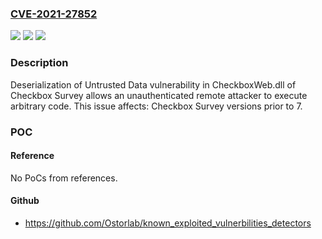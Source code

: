 ### [CVE-2021-27852](https://cve.mitre.org/cgi-bin/cvename.cgi?name=CVE-2021-27852)
![](https://img.shields.io/static/v1?label=Product&message=Survey&color=blue)
![](https://img.shields.io/static/v1?label=Version&message=unspecified%3C%207%20&color=brighgreen)
![](https://img.shields.io/static/v1?label=Vulnerability&message=n%2Fa&color=brighgreen)

### Description

Deserialization of Untrusted Data vulnerability in CheckboxWeb.dll of Checkbox Survey allows an unauthenticated remote attacker to execute arbitrary code. This issue affects: Checkbox Survey versions prior to 7.

### POC

#### Reference
No PoCs from references.

#### Github
- https://github.com/Ostorlab/known_exploited_vulnerbilities_detectors

